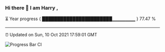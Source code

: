 ### Hi there 👋 I am Harry , 

⏳ Year progress { ███████████████████████▁▁▁▁▁▁▁ } 77.47 %

---

⏰ Updated on Sun, 10 Oct 2021 17:59:01 GMT

![Progress Bar CI](https://github.com/duykhang68/duykhang68/workflows/Progress%20Bar%20CI/badge.svg)
